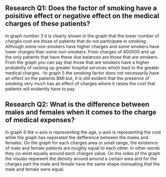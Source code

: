 ## Research Q1: Does the factor of smoking have a poisitive effect or negative effect on the medical charges of these patients?

In graph number 3 it is clearly shown in the graph that the lower number of charges cost are those of patients that do not participate in smoking. Although some non-smokers have higher charges and some smokers have lower charges than some non-smokers. From charges of 400000 and up the only patients that have these due balances are those that are smokers. From the graph you can say that those that are smokers have a higher probabilty of racking up greater hospital services which lead to the greater medical charges.
-In graph 5 the smoking factor does not necessarily have an effect on the patients BMI but, it is still evident that the presence of smoking very much has an effect of charges where it raises the cost that patients will evidently have to pay.

## Research Q2: Wnat is the difference between males and females when it comes to the charge of medical expenses?

In graph 6 the x-axis is representing the age, y-axis is representing the cost while the graph has seperated the defference between the males and females. On the graph for each charges area or small range, the existence of male and female patients are roughly equal to each other. In other words they co-exist equally around each charges value. On the sides pf the graph the visulas represent the density around around a certain area and for the charges part the male and female have the same shape insinuating that the male and female were equal.
